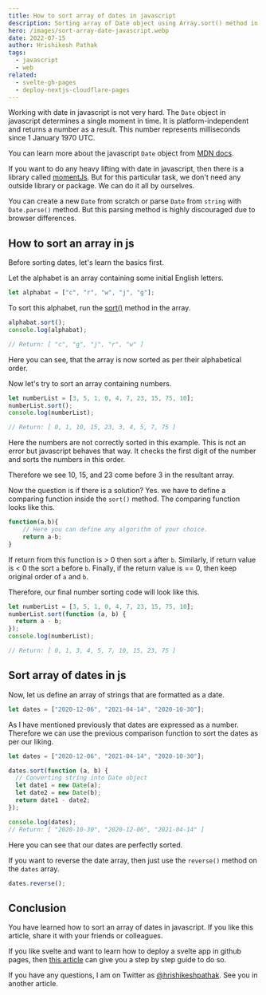 ```yaml
---
title: How to sort array of dates in javascript
description: Sorting array of Date object using Array.sort() method in javascript. This help you to sort your data as per their occurrence in time.
hero: /images/sort-array-date-javascript.webp
date: 2022-07-15
author: Hrishikesh Pathak
tags:
  - javascript
  - web
related:
  - svelte-gh-pages
  - deploy-nextjs-cloudflare-pages
---
```


Working with date in javascript is not very hard. The `Date` object in javascript determines a single moment in time. It is platform-independent and returns a number as a result. This number represents milliseconds since 1 January 1970 UTC.

You can learn more about the javascript `Date` object from [MDN docs](https://developer.mozilla.org/en-US/docs/Web/JavaScript/Reference/Global_Objects/Date).

If you want to do any heavy lifting with date in javascript, then there is a library called [momentJs](https://momentjs.com). But for this particular task, we don't need any outside library or package. We can do it all by ourselves.

You can create a new `Date` from scratch or parse `Date` from `string` with `Date.parse()` method. But this parsing method is highly discouraged due to browser differences.

## How to sort an array in js

Before sorting dates, let's learn the basics first.

Let the alphabet is an array containing some initial English letters.

```js
let alphabat = ["c", "r", "w", "j", "g"];
```

To sort this alphabet, run the [sort()](https://developer.mozilla.org/en-US/docs/Web/JavaScript/Reference/Global_Objects/Array/sort) method in the array.

```js
alphabat.sort();
console.log(alphabat);

// Return: [ "c", "g", "j", "r", "w" ]
```

Here you can see, that the array is now sorted as per their alphabetical order.

Now let's try to sort an array containing numbers.

```js
let numberList = [3, 5, 1, 0, 4, 7, 23, 15, 75, 10];
numberList.sort();
console.log(numberList);

// Return: [ 0, 1, 10, 15, 23, 3, 4, 5, 7, 75 ]
```

Here the numbers are not correctly sorted in this example. This is not an error but javascript behaves that way. It checks the first digit of the number and sorts the numbers in this order.

Therefore we see 10, 15, and 23 come before 3 in the resultant array.

Now the question is if there is a solution? Yes. we have to define a comparing function inside the `sort()` method. The comparing function looks like this.

```js
function(a,b){
	// Here you can define any algorithm of your choice.
	return a-b;
}
```

If return from this function is > 0 then sort `a` after `b`. Similarly, if return value is < 0 the sort `a` before `b`. Finally, if the return value is == 0, then keep original order of `a` and `b`.

Therefore, our final number sorting code will look like this.

```js
let numberList = [3, 5, 1, 0, 4, 7, 23, 15, 75, 10];
numberList.sort(function (a, b) {
  return a - b;
});
console.log(numberList);

// Return: [ 0, 1, 3, 4, 5, 7, 10, 15, 23, 75 ]
```

## Sort array of dates in js

Now, let us define an array of strings that are formatted as a date.

```js
let dates = ["2020-12-06", "2021-04-14", "2020-10-30"];
```

As I have mentioned previously that dates are expressed as a number. Therefore we can use the previous comparison function to sort the dates as per our liking.

```js
let dates = ["2020-12-06", "2021-04-14", "2020-10-30"];

dates.sort(function (a, b) {
  // Converting string into Date object
  let date1 = new Date(a);
  let date2 = new Date(b);
  return date1 - date2;
});

console.log(dates);
// Return: [ "2020-10-30", "2020-12-06", "2021-04-14" ]
```

Here you can see that our dates are perfectly sorted.

If you want to reverse the date array, then just use the `reverse()` method on the `dates` array.

```js
dates.reverse();
```

## Conclusion

You have learned how to sort an array of dates in javascript. If you like this article, share it with your friends or colleagues.

If you like svelte and want to learn how to deploy a svelte app in github pages, then [this article](https://hrishikeshpathak.com/blog/svelte-gh-pages) can give you a step by step guide to do so.

If you have any questions, I am on Twitter as [@hrishikeshpathak](https://twitter.com/hrishikshpathak). See you in another article.
